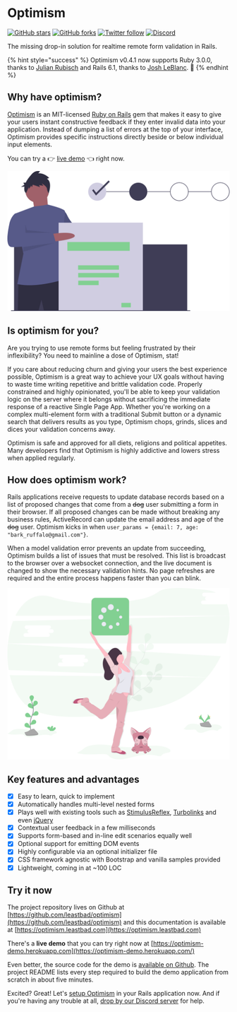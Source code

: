 # Optimism

[![GitHub stars](https://img.shields.io/github/stars/leastbad/optimism?style=social)](https://github.com/leastbad/optimism) [![GitHub forks](https://img.shields.io/github/forks/leastbad/optimism?style=social)](https://github.com/leastbad/optimism) [![Twitter follow](https://img.shields.io/twitter/follow/theleastbad?style=social)](https://twitter.com/theleastbad) [![Discord](https://img.shields.io/discord/681373845323513862)](https://discord.gg/GnweR3)

The missing drop-in solution for realtime remote form validation in Rails.

{% hint style="success" %}
Optimism v0.4.1 now supports Ruby 3.0.0, thanks to [Julian Rubisch](https://twitter.com/julian_rubisch) and Rails 6.1, thanks to [Josh LeBlanc](https://github.com/joshleblanc). 🎉
{% endhint %}

## Why have optimism?

[Optimism](https://github.com/leastbad/optimism) is an MIT-licensed [Ruby on Rails](https://rubyonrails.org/) gem that makes it easy to give your users instant constructive feedback if they enter invalid data into your application. Instead of dumping a list of errors at the top of your interface, Optimism provides specific instructions directly beside or below individual input elements.

You can try a 👉 [live demo](https://optimism-demo.herokuapp.com) 👈 right now.

![](.gitbook/assets/fill_forms.svg)

## Is optimism for you?

Are you trying to use remote forms but feeling frustrated by their inflexibility? You need to mainline a dose of Optimism, stat!

If you care about reducing churn and giving your users the best experience possible, Optimism is a great way to achieve your UX goals without having to waste time writing repetitive and brittle validation code. Properly constrained and highly opinionated, you'll be able to keep your validation logic on the server where it belongs without sacrificing the immediate response of a reactive Single Page App. Whether you're working on a complex multi-element form with a traditional Submit button or a dynamic search that delivers results as you type, Optimism chops, grinds, slices and dices your validation concerns away.

Optimism is safe and approved for all diets, religions and political appetites. Many developers find that Optimism is highly addictive and lowers stress when applied regularly.

## How does optimism work?

Rails applications receive requests to update database records based on a list of proposed changes that come from a ~~dog~~ user submitting a form in their browser. If all proposed changes can be made without breaking any business rules, ActiveRecord can update the email address and age of the ~~dog~~ user. Optimism kicks in when `user_params = {email: 7, age: "bark_ruffalo@gmail.com"}`.

When a model validation error prevents an update from succeeding, Optimism builds a list of issues that must be resolved. This list is broadcast to the browser over a websocket connection, and the live document is changed to show the necessary validation hints. No page refreshes are required and the entire process happens faster than you can blink.

![](.gitbook/assets/loading.svg)

## Key features and advantages

* [x] Easy to learn, quick to implement
* [x] Automatically handles multi-level nested forms
* [x] Plays well with existing tools such as [StimulusReflex](https://github.com/hopsoft/stimulus_reflex), [Turbolinks](https://github.com/turbolinks/turbolinks) and even [jQuery](https://jquery.com/)
* [x] Contextual user feedback in a few milliseconds
* [x] Supports form-based and in-line edit scenarios equally well
* [x] Optional support for emitting DOM events
* [x] Highly configurable via an optional initializer file
* [x] CSS framework agnostic with Bootstrap and vanilla samples provided
* [x] Lightweight, coming in at ~100 LOC

## Try it now

The project repository lives on Github at [https://github.com/leastbad/optimism](https://github.com/leastbad/optimism) and this documentation is available at [https://optimism.leastbad.com](https://optimism.leastbad.com)

There's a **live demo** that you can try right now at [https://optimism-demo.herokuapp.com](https://optimism-demo.herokuapp.com/)

Even better, the source code for the demo is [available on Github](https://github.com/leastbad/optimism-demo). The project README lists every step required to build the demo application from scratch in about five minutes.

Excited? Great! Let's [setup Optimism](https://optimism.leastbad.com/setup) in your Rails application now. And if you're having any trouble at all, [drop by our Discord server](https://discord.gg/wKzsAYJ) for help.

